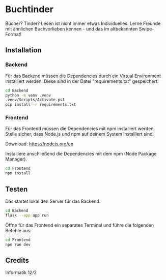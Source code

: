 # Buchtinder
Bücher? Tinder?
Lesen ist nicht immer etwas Individuelles. Lerne Freunde mit ähnlichen Buchvorlieben kennen - und das im altbekannten Swipe-Format!

## Installation
### Backend
Für das Backend müssen die Dependencies durch ein Virtual Environment installiert werden.
Diese sind in der Datei "requirements.txt" gespeichert.


```bash
cd Backend
python -m venv .venv
.venv/Scripts/Activate.ps1
pip install -r requirements.txt
```

### Frontend

Für das Frontend müssen die Dependencies mit npm installiert werden. Stelle sicher, dass Node.js und npm auf deinem System installiert sind.

Download: https://nodejs.org/en

Installiere anschließend die Dependencies mit dem npm (Node Package Manager).
```bash
cd Frontend
npm install
```

## Testen

Das startet lokal den Server für das Backend.

```bash
cd Backend
flask --app app run
```

Öffne für das Frontend ein separates Terminal und führe die folgenden Befehle aus:

```bash
cd Frontend
npm run dev
```

## Credits
Informatik 12/2
